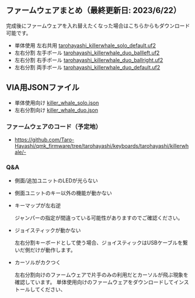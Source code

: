 ## ファームウェアまとめ（最終更新日: 2023/6/22）
完成後にファームウェアを入れ替えたくなった場合はこちらからもダウンロード可能です。  
- 単体使用 左右共用 [tarohayashi_killerwhale_solo_default.uf2
](https://github.com/Taro-Hayashi/KillerWhale/releases/download/0.21.3/tarohayashi_killerwhale_solo_default.uf2)
- 左右分割 左手ボール [tarohayashi_killerwhale_duo_ballleft.uf2
](https://github.com/Taro-Hayashi/KillerWhale/releases/download/0.21.3/tarohayashi_killerwhale_duo_ballleft.uf2)
- 左右分割 右手ボール [tarohayashi_killerwhale_duo_ballright.uf2
](https://github.com/Taro-Hayashi/KillerWhale/releases/download/0.21.3/tarohayashi_killerwhale_duo_ballright.uf2)
- 左右分割 両手ボール [tarohayashi_killerwhale_duo_default.uf2
](https://github.com/Taro-Hayashi/KillerWhale/releases/download/0.21.3/tarohayashi_killerwhale_duo_default.uf2)

## VIA用JSONファイル
- 単体使用向け [killer_whale_solo.json
](https://github.com/Taro-Hayashi/KillerWhale/releases/download/0.21.3/killer_whale_solo.json)
- 左右分割向け [killer_whale_duo.json
](https://github.com/Taro-Hayashi/KillerWhale/releases/download/0.21.3/killer_whale_duo.json)
### ファームウェアのコード（予定地）
- https://github.com/Taro-Hayashi/qmk_firmware/tree/tarohayashi/keyboards/tarohayashi/killerwhale/- 

### Q&A
- 側面/追加ユニットのLEDが光らない
- 側面ユニットのキー以外の機能が動かない
- キーマップが左右逆
  
    ジャンパーの指定が間違っている可能性がありますのでご確認ください。  
  
- ジョイスティックが動かない

    左右分割キーボードとして使う場合、ジョイスティックはUSBケーブルを繋いだ側だけが動作します。  

- カーソルがカクつく

    左右分割向けのファームウェアで片手のみの利用だとカーソルが飛ぶ現象を確認しています。  単体使用向けのファームウェアをダウンロードしてインストールしてください、

